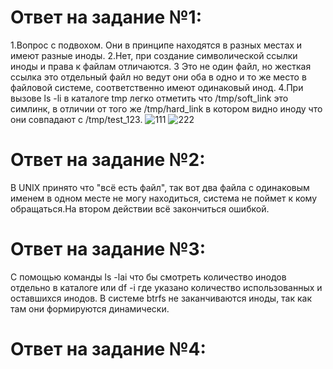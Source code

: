 # Ответ на задание №1:
1.Вопрос с подвохом. Они в принципе находятся в разных местах и имеют разные иноды.
2.Нет, при создание символической ссылки иноды и права к файлам отличаются.
3 Это не один файл, но жесткая ссылка это отдельный файл но ведут они оба в одно и то же место в файловой системе, соответственно имеют одинаковый инод.
4.При вызове ls -li в каталоге tmp легко отметить что /tmp/soft_link это cимлинк, в отличии от того же /tmp/hard_link в котором видно иноду что они совпадают с /tmp/test_123.
![111](https://user-images.githubusercontent.com/107581500/180613425-4f91975e-8d43-4bb8-ae08-c7cf04f22141.png)
![222](https://user-images.githubusercontent.com/107581500/180613426-92e9f746-323d-4fbd-836b-0e055b052047.png)

# Ответ на задание №2:
В UNIX принято что "всё есть файл", так вот два  файла с одинаковым именем в одном месте не могу находиться, система не поймет к кому обращаться.На втором действии  всё  закончиться ошибкой.
# Ответ на задание №3:
С помощью команды ls -lai что бы смотреть количество инодов отдельно в каталоге или df -i  где указано количество использованных и оставшихся инодов.
В системе btrfs не заканчиваются иноды, так как там они формируются динамически.
# Ответ на задание №4:
